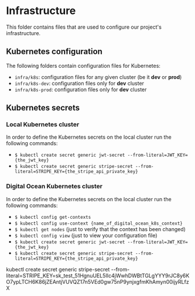 # Infrastructure

This folder contains files that are used to configure our project's infrastructure.

## Kubernetes configuration

The following folders contain configuration files for Kubernetes:

- `infra/k8s`: configuration files for any given cluster (be it **dev** or **prod**)
- `infra/k8s-dev`: configuration files only for **dev** cluster
- `infra/k8s-prod`: configuration files only for **dev** cluster

## Kubernetes secrets

### Local Kubernetes cluster

In order to define the Kubernetes secrets on the local cluster run the following commands:

- `$ kubectl create secret generic jwt-secret --from-literal=JWT_KEY={the_jwt_key}`
- `$ kubectl create secret generic stripe-secret --from-literal=STRIPE_KEY={the_stripe_api_private_key}`

### Digital Ocean Kubernetes cluster

In order to define the Kubernetes secrets on the local cluster run the following commands:

- `$ kubectl config get-contexts`
- `$ kubectl config use-context {name_of_digital_ocean_k8s_context}`
- `$ kubectl get nodes` (just to verify that the context has been changed)
- `$ kubectl config view` (just to view your configuration file)
- `$ kubectl create secret generic jwt-secret --from-literal=JWT_KEY={the_jwt_key}`
- `$ kubectl create secret generic stripe-secret --from-literal=STRIPE_KEY={the_stripe_api_private_key}`

kubectl create secret generic stripe-secret --from-literal=STRIPE_KEY=sk_test_51HgnuUEL5IIc4jWwhDWBtTGLgYYY9rJC8y6KO7ypLTCH6K86jZEAntjVUVQZ17n5VEd0gw75nP9ynjxgfmKhAmyn00ijyRLfzX

